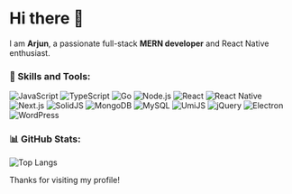 # Hi there 👋

I am **Arjun**, a passionate full-stack **MERN developer** and React Native enthusiast.

### 🚀 Skills and Tools:
![JavaScript](https://img.shields.io/badge/JavaScript-F7DF1E?style=for-the-badge&logo=javascript&logoColor=black)
![TypeScript](https://img.shields.io/badge/TypeScript-3178C6?style=for-the-badge&logo=typescript&logoColor=white)
![Go](https://img.shields.io/badge/Go-00ADD8?style=for-the-badge&logo=go&logoColor=white)
![Node.js](https://img.shields.io/badge/Node.js-339933?style=for-the-badge&logo=node.js&logoColor=white)
![React](https://img.shields.io/badge/React-61DAFB?style=for-the-badge&logo=react&logoColor=black)
![React Native](https://img.shields.io/badge/React%20Native-61DAFB?style=for-the-badge&logo=react&logoColor=black)
![Next.js](https://img.shields.io/badge/Next.js-000000?style=for-the-badge&logo=next.js&logoColor=white)
![SolidJS](https://img.shields.io/badge/SolidJS-2C4F7C?style=for-the-badge&logo=solid&logoColor=white)
![MongoDB](https://img.shields.io/badge/MongoDB-47A248?style=for-the-badge&logo=mongodb&logoColor=white)
![MySQL](https://img.shields.io/badge/MySQL-4479A1?style=for-the-badge&logo=mysql&logoColor=white)
![UmiJS](https://img.shields.io/badge/UmiJS-1A73E8?style=for-the-badge&logo=umijs&logoColor=white)
![jQuery](https://img.shields.io/badge/jQuery-0769AD?style=for-the-badge&logo=jquery&logoColor=white)
![Electron](https://img.shields.io/badge/Electron-47848F?style=for-the-badge&logo=electron&logoColor=white)
![WordPress](https://img.shields.io/badge/WordPress-21759B?style=for-the-badge&logo=wordpress&logoColor=white)

### 📊 GitHub Stats:
![Top Langs](https://github-readme-stats.vercel.app/api/top-langs/?username=Arjun059&layout=compact&theme=radical)



Thanks for visiting my profile!

